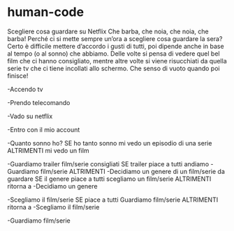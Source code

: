 # human-code
Scegliere cosa guardare su Netflix
Che barba, che noia, che noia, che barba!
Perché ci si mette sempre un’ora a scegliere cosa guardare la sera? Certo è difficile mettere d’accordo i gusti di tutti, poi dipende anche in base al tempo (o al sonno) che abbiamo. Delle volte si pensa di vedere quel bel film che ci hanno consigliato, mentre altre volte si viene risucchiati da quella serie tv che ci tiene incollati allo schermo. Che senso di vuoto quando poi finisce! 


-Accendo tv

-Prendo telecomando

-Vado su netflix

-Entro con il mio account

-Quanto sonno ho?
    SE ho tanto sonno
        mi vedo un episodio di una serie
    ALTRIMENTI
        mi vedo un film


-Guardiamo trailer film/serie consigliati
    SE trailer piace a tutti 
        andiamo -Guardiamo film/serie
    ALTRIMENTI
    -Decidiamo un genere di un film/serie da guardare
        SE il genere piace a tutti
            scegliamo un film/serie
        ALTRIMENTI
            ritorna a -Decidiamo un genere

-Scegliamo il film/serie
    SE piace a tutti
        Guardiamo film/serie
    ALTRIMENTI
        ritorna a -Scegliamo il film/serie


-Guardiamo film/serie